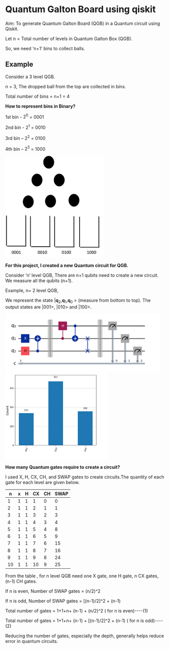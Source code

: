 # Quantum Galton Board using qiskit
Aim: To generate Quantum Galton Board (QGB) in a Quantum circuit using Qiskit.

Let   n = Total number of levels in Quantum Galton Box (QGB).

So, we need ‘n+1’ bins to collect balls. 
## Example
Consider a 3 level QGB.
   
   n = 3, The dropped ball from the top are collected in bins.

   Total number of bins = n+1 = 4

   **How to represent bins in Binary?** 
   
   1st bin - $2^0$ = 0001
   
   2nd bin - $2^1$ = 0010
   
   3rd bin – $2^2$ = 0100
   
   4th bin – $2^3$ = 1000
   
 ![image](https://github.com/basid4739/Qwomanium-2025/blob/main/QGB.png?raw=true)
   

**For this project, I created a new Quantum circuit for QGB.** 

Consider ‘n’ level QGB, There are n+1 qubits need to create a new circuit. We measure all the qubits (n+1).

Example, n= 2 level QGB,

We represent the state |**q**<sub>2</sub>,**q**<sub>1</sub>,**q**<sub>0</sub> > (measure from bottom to top). The output states are |001>, |010> and |100>. 

![image](https://github.com/basid4739/Qwomanium-2025/blob/main/2_level.png)
![image](https://github.com/basid4739/Qwomanium-2025/blob/main/2_level_output.png)

**How many Quantum gates require to create a circuit?**

I used X, H, CX, CH, and SWAP gates to create circuits.The quantity of each gate for each level are given below.

| n | x | H | CX | CH | SWAP |
| --|-- | --| -- | -- | ---  |
| 1|1|1|1|0|0 |
|2|1|1|2|1|1|
|3|1|1|3|2|3|
|4|1|1|4|3|4|
|5|1|1|5|4|8|
|6|1|1|6|5|9|
|7|1|1|7|6|15|
|8|1|1|8|7|16|
|9|1|1|9|8|24|
|10|1|1|10|9|25|

From the table , for n level QGB need one X gate, one H gate, n CX gates, (n-1) CH gates.

If n is even, Number of SWAP gates = (n/2)^2  

If n is odd, Number of SWAP gates = [(n-1)/2]^2 + (n-1)

Total number of gates = 1+1+n+ (n-1) + (n/2)^2          ( for n is even)----(1)

Total number of gates = 1+1+n+ (n-1) + [(n-1)/2]^2 + (n-1)   ( for n is odd)----(2)

Reducing the number of gates, especially the depth, generally helps reduce error in quantum circuits.


  




